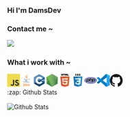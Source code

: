 ### Hi I'm DamsDev

### Contact me ~

[![](https://discord.c99.nl/widget/theme-1/769939285792653325.png)](https://discord.com/users/769939285792653325)

### What i work with ~
<img align="left" alt="JavaScript" width="30px" src="https://raw.githubusercontent.com/github/explore/master/topics/javascript/javascript.png" />
<img align="left" alt="Java" width="30px" src="https://raw.githubusercontent.com/github/explore/main/topics/java/java.png" />
<img align="left" alt="C++" width="30px" src="https://raw.githubusercontent.com/github/explore/main/topics/cpp/cpp.png" />
<img align="left" alt="Node.js" width="30px" src="https://raw.githubusercontent.com/github/explore/master/topics/nodejs/nodejs.png" />
<img align="left" alt="HTML5" width="30px" src="https://raw.githubusercontent.com/github/explore/master/topics/html/html.png" />
<img align="left" alt="CSS3" width="30px" src="https://raw.githubusercontent.com/github/explore/master/topics/css/css.png" />
<img align="left" alt="PHP" width="30px" src="https://raw.githubusercontent.com/github/explore/main/topics/php/php.png" />
<img align="left" alt="Visual Studio Code" width="30px" src="https://raw.githubusercontent.com/github/explore/master/topics/visual-studio-code/visual-studio-code.png" />
<img align="left" alt="GitHub" width="30px" src="https://raw.githubusercontent.com/github/explore/master/topics/github/github.png" />

<br>
<br>
  <summary>:zap: Github Stats</summary>
  <br>
  <img align="left" alt="Github Stats" src="https://github-readme-stats.vercel.app/api?username=DamsDev1&show_icons=true&theme=dark&count_private=true&include_all_commits=true"/>
  <br>
  <br>
  <!---<img align="left" alt="Most Used Languages" src="https://github-readme-stats.vercel.app/api/top-langs/?username=DamsDev1&layout=compact&theme=dark&count_private=true&hide=css,html"/> --->
  <br>
  <!---<img align="left" alt="Wakatime stats" src="https://github-readme-stats.vercel.app/api/wakatime?username=damsdev"/>  --->
  <br>
